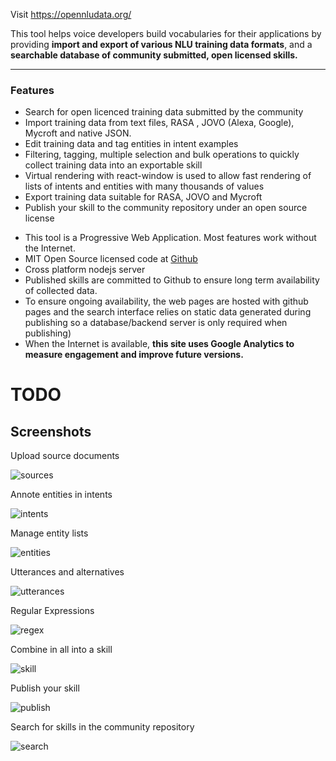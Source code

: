 Visit https://opennludata.org/ 


This tool helps voice developers build vocabularies for their applications by providing <b>import and export of various NLU training data formats</b>, and a <b>searchable database of community submitted, open licensed skills.</b>

<hr/>
        <h3>Features</h3>
        <ul>
            <li>Search for open licenced training data submitted by the community</li>
            <li>Import training data from text files, RASA , JOVO (Alexa, Google), Mycroft and native JSON.</li>
            <li>Edit training data and tag entities in intent examples</li>
            <li>Filtering, tagging, multiple selection and bulk operations to quickly collect training data into an exportable skill</li>
            <li>Virtual rendering with react-window is used to allow fast rendering of lists of intents and entities with many thousands of values</li>
            <li>Export training data suitable for RASA, JOVO and Mycroft</li>
            <li>Publish your skill to the community repository under an open source license</li>
        </ul>
        <ul>
            <li>This tool is a Progressive Web Application. Most features work without the Internet.</li>
            <li>MIT Open Source licensed code at <a target="_new" href="https://github.com/syntithenai/opennludata" >Github</a></li>
            <li>Cross platform nodejs server</li>
            <li>Published skills are committed to Github to ensure long term availability of collected data.</li>
            <li>To ensure ongoing availability, the web pages are hosted with github pages and the search interface relies on static data generated during publishing so a database/backend server is only required when publishing)</li>
             <li>When the Internet is available, <b>this site uses Google Analytics to measure engagement and improve future versions.</b> </li>
        </ul>
        



# TODO


## Screenshots

Upload source documents

![sources](https://raw.githubusercontent.com/syntithenai/opennludata/master/docs/static/media/screenshots/sources.png)

Annote entities in intents

![intents](https://raw.githubusercontent.com/syntithenai/opennludata/master/docs/static/media/screenshots/intents.png)

Manage entity lists

![entities](https://raw.githubusercontent.com/syntithenai/opennludata/master/docs/static/media/screenshots/entities.png)

Utterances and alternatives

![utterances](https://raw.githubusercontent.com/syntithenai/opennludata/master/docs/static/media/screenshots/utterances.png)

Regular Expressions

![regex](https://raw.githubusercontent.com/syntithenai/opennludata/master/docs/static/media/screenshots/regex.png)

Combine in all into a skill

![skill](https://raw.githubusercontent.com/syntithenai/opennludata/master/docs/static/media/screenshots/skill.png)

Publish your skill

![publish](https://raw.githubusercontent.com/syntithenai/opennludata/master/docs/static/media/screenshots/publish.png)

Search for skills in the community repository

![search](https://raw.githubusercontent.com/syntithenai/opennludata/master/docs/static/media/screenshots/search.png)
